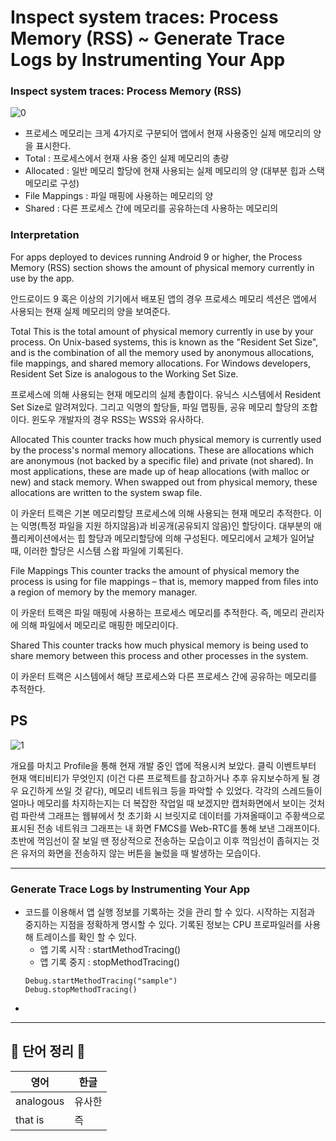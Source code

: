 # Inspect system traces: Process Memory (RSS) ~ Generate Trace Logs by Instrumenting Your App     
    
### Inspect system traces: Process Memory (RSS)

![0](https://user-images.githubusercontent.com/52353492/126028693-04aed035-0088-4cc1-911f-863f7c7bcfaf.PNG)

- 프로세스 메모리는 크게 4가지로 구분되어 앱에서 현재 사용중인 실제 메모리의 양을 표시한다.
- Total : 프로세스에서 현재 사용 중인 실제 메모리의 총량
- Allocated : 일반 메모리 할당에 현재 사용되는 실제 메모리의 양 (대부분 힙과 스택 메모리로 구성)
- File Mappings : 파일 매핑에 사용하는 메모리의 양
- Shared : 다른 프로세스 간에 메모리를 공유하는데 사용하는 메모리의 

### Interpretation

For apps deployed to devices running Android 9 or higher, the Process Memory (RSS) section shows the amount of physical memory currently in use by the app.

안드로이드 9 혹은 이상의 기기에서 배포된 앱의 경우 프로세스 메모리 섹션은 앱에서 사용되는 현재 실제 메모리의 양을 보여준다.

Total
This is the total amount of physical memory currently in use by your process. On Unix-based systems, this is known as the "Resident Set Size", and is the combination of all the memory used by anonymous allocations, file mappings, and shared memory allocations.
For Windows developers, Resident Set Size is analogous to the Working Set Size.

프로세스에 의해 사용되는 현재 메모리의 실제 총합이다. 유닉스 시스템에서 Resident Set Size로 알려져있다. 그리고 익명의 할당들, 파일 맵핑들, 공유 메모리 할당의 조합이다. 윈도우 개발자의 경우 RSS는 WSS와 유사하다.

Allocated
This counter tracks how much physical memory is currently used by the process's normal memory allocations. These are allocations which are anonymous (not backed by a specific file) and private (not shared). In most applications, these are made up of heap allocations (with malloc or new) and stack memory. When swapped out from physical memory, these allocations are written to the system swap file.

이 카운터 트랙은 기본 메모리할당 프로세스에 의해 사용되는 현재 메모리 추적한다. 이는 익명(특정 파일을 지원 하지않음)과 비공개(공유되지 않음)인 할당이다. 대부분의 애플리케이션에서는 힙 할당과 메모리할당에 의해 구성된다. 메모리에서 교체가 일어날 때, 이러한 할당은 시스템 스왑 파일에 기록된다.

File Mappings
This counter tracks the amount of physical memory the process is using for file mappings – that is, memory mapped from files into a region of memory by the memory manager.

이 카운터 트랙은 파일 매핑에 사용하는 프로세스 메모리를 추적한다. 즉, 메모리 관리자에 의해 파일에서 메모리로 매핑한 메모리이다.

Shared
This counter tracks how much physical memory is being used to share memory between this process and other processes in the system.

이 카운터 트랙은 시스템에서 해당 프로세스와 다른 프로세스 간에 공유하는 메모리를 추적한다. 

## PS

![1](https://user-images.githubusercontent.com/52353492/126028690-75d6ab39-359c-4314-8aa3-aeb3e6a7a2b7.PNG)

개요를 마치고 Profile을 통해 현재 개발 중인 앱에 적용시켜 보았다. 클릭 이벤트부터 현재 액티비티가 무엇인지 (이건 다른 프로젝트를 참고하거나 추후 유지보수하게 될 경우 요긴하게 쓰일 것 같다), 메모리 네트워크 등을 파악할 수 있었다. 각각의 스레드들이 얼마나 메모리를 차지하는지는 더 복잡한 작업일 때 보겠지만 캡처화면에서 보이는 것처럼 파란색 그래프는 웹뷰에서 첫 초기화 시 브릿지로 데이터를 가져올때이고 주황색으로 표시된 전송 네트워크 그래프는 내 화면 FMCS를 Web-RTC를 통해 보낸 그래프이다. 초반에 꺽임선이 잘 보일 땐 정상적으로 전송하는 모습이고 이후 꺽임선이 좁혀지는 것은 유저의 화면을 전송하지 않는 버튼을 눌렀을 때 발생하는 모습이다.

---------------------------------------------------------------------------

### Generate Trace Logs by Instrumenting Your App

* 코드를 이용해서 앱 실행 정보를 기록하는 것을 관리 할 수 있다. 시작하는 지점과 중지하는 지점을 정확하게 명시할 수 있다. 기록된 정보는 CPU 프로파일러를 사용해 트레이스를 확인 할 수 있다.
    - 앱 기록 시작 : startMethodTracing()
    - 앱 기록 중지 : stopMethodTracing()
    ```
    Debug.startMethodTracing("sample")
    Debug.stopMethodTracing()
    ```
* 


---------------------------------------------------------------------------
## 📗 단어 정리 📘   
   
|영어|한글|
|---|---|
|analogous|유사한|
|that is|즉|
